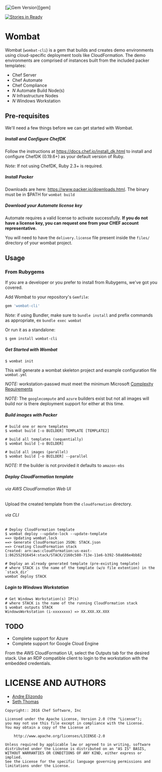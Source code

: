[![Gem Version](https://img.shields.io/gem/v/wombat-cli.svg)][gem]

[![Stories in Ready](https://badge.waffle.io/chef-cft/wombat.png?label=ready&title=Ready)](https://waffle.io/chef-cft/wombat)

# Wombat
Wombat (`wombat-cli`) is a gem that builds and creates demo environments using cloud-specific deployment
tools like CloudFormation. The demo environments are comprised of instances built
from the included packer templates:

* Chef Server
* Chef Automate
* Chef Compliance
* _N_ Automate Build Node(s)
* _N_ Infrastructure Nodes
* _N_ Windows Workstation

## Pre-requisites

We'll need a few things before we can get started with Wombat.

##### Install and Configure ChefDK

Follow the instructions at https://docs.chef.io/install_dk.html to install and configure ChefDK (0.19.6+) as your default version of Ruby.

*Note:* If not using ChefDK, Ruby 2.3+ is required.

##### Install Packer

Downloads are here: https://www.packer.io/downloads.html. The binary must be in $PATH for `wombat build` 

##### Download your Automate license key
Automate requires a valid license to activate successfully. **If you do
not have a license key, you can request one from your CHEF account
representative.**

You will need to have the `delivery.license` file present inside  the `files/`
directory of your wombat project.

## Usage

### From Rubygems

If you are a developer or you prefer to install from Rubygems, we've got you covered.

Add Wombat to your repository's `Gemfile`:

```ruby
gem 'wombat-cli'
```

*Note:* if using Bundler, make sure to `bundle install` and prefix commands as appropriate, ex `bundle exec wombat`


Or run it as a standalone:

```shell
$ gem install wombat-cli
```

##### Get Started with Wombat

```
$ wombat init
```

This will generate a wombat skeleton project and example configuration file `wombat.yml`

*NOTE:* workstation-passwd must meet the minimum Microsoft [Complexity Requirements](https://technet.microsoft.com/en-us/library/hh994562(v=ws.11).aspx)

*NOTE:* The `googlecompute` and `azure` builders exist but not all images will build nor is there deployment support for either at this time.

##### Build images with Packer

```
# build one or more templates
$ wombat build [-o BUILDER] TEMPLATE [TEMPLATE2]

# build all templates (sequentially)
$ wombat build [-o BUILDER]

# build all images (parallel)
$ wombat build [-o BUILDER] --parallel
```

*NOTE:* If the builder is not provided it defaults to `amazon-ebs`

##### Deploy CloudFormation template

###### via AWS CloudFormation Web UI

Upload the created template from the `cloudformation` directory.

###### via CLI

```
# Deploy CloudFormation template
$ wombat deploy --update-lock --update-template
==> Updating wombat.lock
==> Generate CloudFormation JSON: STACK.json
==> Creating CloudFormation stack
Created: arn:aws:cloudformation:us-east-1:862552916454:stack/STACK/2160c580-713e-11e6-b392-50a686e4bb82
```

```
# Deploy an already generated template (pre-existing template)
# where STACK is the name of the template (w/o file extention) in the `stack_dir`
wombat deploy STACK
```

##### Login to Windows Workstation

```
# Get Windows Workstation(s) IP(s)
# where STACK is the name of the running CloudFormation stack
$ wombat outputs STACK
WindowsWorkstation (i-xxxxxxxx) => XX.XXX.XX.XXX
```

## TODO

* Complete support for Azure
* Complete support for Google Cloud Engine

From the AWS CloudFormation UI, select the Outputs tab for the desired stack.
Use an RDP compatible client to login to the workstation with the embedded credentials.

LICENSE AND AUTHORS
===================
* [Andre Elizondo](https://github.com/andrewelizondo)
* [Seth Thomas](https://github.com/cheeseplus)

```text
Copyright:: 2016 Chef Software, Inc

Licensed under the Apache License, Version 2.0 (the "License");
you may not use this file except in compliance with the License.
You may obtain a copy of the License at

    http://www.apache.org/licenses/LICENSE-2.0

Unless required by applicable law or agreed to in writing, software
distributed under the License is distributed on an "AS IS" BASIS,
WITHOUT WARRANTIES OR CONDITIONS OF ANY KIND, either express or implied.
See the License for the specific language governing permissions and
limitations under the License.
```

